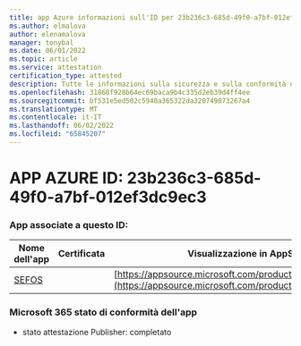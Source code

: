 ```yaml
---
title: app Azure informazioni sull'ID per 23b236c3-685d-49f0-a7bf-012ef3dc9ec3
ms.author: elmalova
author: elenamalova
manager: tonybal
ms.date: 06/01/2022
ms.topic: article
ms.service: attestation
certification_type: attested
description: Tutte le informazioni sulla sicurezza e sulla conformità disponibili per 23b236c3-685d-49f0-a7bf-012ef3dc9ec3.
ms.openlocfilehash: 31868f928b64ec69baca9b4c335d2eb39d4ff4ee
ms.sourcegitcommit: bf531e5ed502c5940a365322da320749873267a4
ms.translationtype: MT
ms.contentlocale: it-IT
ms.lasthandoff: 06/02/2022
ms.locfileid: "65845207"
---
```

# <a name="azure-app-id-23b236c3-685d-49f0-a7bf-012ef3dc9ec3"></a>APP AZURE ID: 23b236c3-685d-49f0-a7bf-012ef3dc9ec3


### <a name="apps-associated-with-this-id"></a>App associate a questo ID:
| **Nome dell'app** | **Certificata** | **Visualizzazione in AppSource** |
|--------------|---------------|-----------------------|
| [SEFOS](../forward/WA200003219.md) |  | [https://appsource.microsoft.com/product/office/WA200003219](https://appsource.microsoft.com/product/office/WA200003219) |

### <a name="microsoft-365-app-compliance-status"></a>Microsoft 365 stato di conformità dell'app
- stato attestazione Publisher: completato
